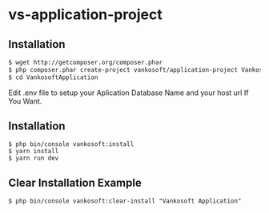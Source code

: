 # vs-application-project

Installation
-------------

```bash
$ wget http://getcomposer.org/composer.phar
$ php composer.phar create-project vankosoft/application-project VankosoftApplication
$ cd VankosoftApplication
```
Edit .env file to setup your Aplication Database Name and your host url If You Want.


Installation
-------------
```
$ php bin/console vankosoft:install
$ yarn install
$ yarn run dev
```

Clear Installation Example
---------------------------
```
$ php bin/console vankosoft:clear-install "Vankosoft Application"
```
